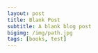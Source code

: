 ```yaml
---
layout: post
title: Blank Post
subtitle: A blank blog post
bigimg: /img/path.jpg
tags: [books, test]
---
```

